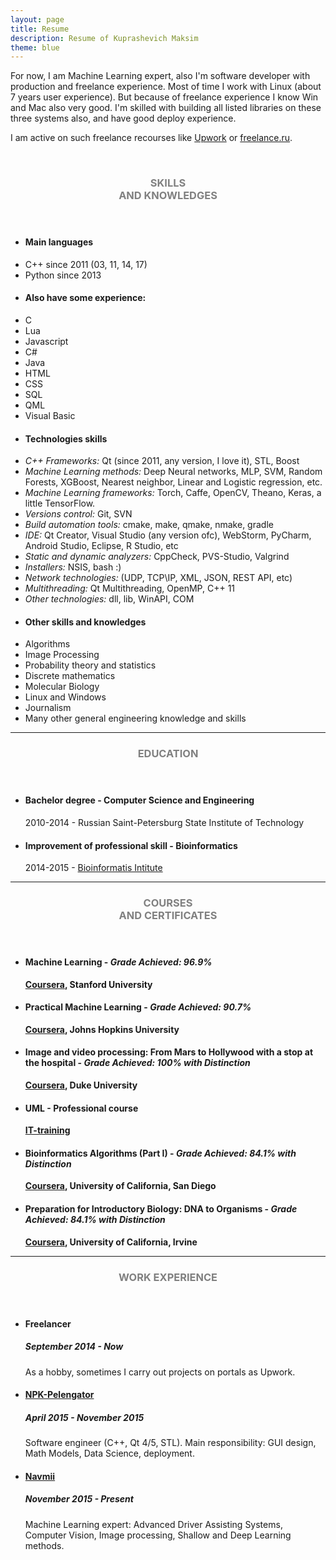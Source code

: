 ```yaml
---
layout: page
title: Resume
description: Resume of Kuprashevich Maksim
theme: blue
---
```

For now, I am Machine Learning expert, also I'm software developer with production and freelance experience.
Most of time I work with Linux (about 7 years user experience). But because of freelance experience I know Win and Mac also very good.
I'm skilled with building all listed libraries on these three systems also, and have good deploy experience.

I am active on such freelance recourses like <a href="https://www.upwork.com/freelancers/~0139a187ce476c2d01" target="_blank" >Upwork</a> or <a href="https://freelance.ru/" target="_blank">freelance.ru</a>.

<br>
<section class="row">
	<header class="col-md-2">
		<h3 style="text-transform:uppercase;color:gray">Skills<br>and knowledges</h3>
	</header>
	<div class="col-md-9">
		<div class="row">
			<div class="col-md-6">
				<ul class="list-group">
					<li class="list-group-item active"><h4><strong>Main languages</strong></h4></li>
					<li class="list-group-item">C++ since 2011 (03, 11, 14, 17)</li>
					<li class="list-group-item">Python since 2013</li>
					<li class="list-group-item active"><h4><strong>Also have some experience:</strong></h4></li>
				  <li class="list-group-item">C</li>
					<li class="list-group-item">Lua</li>
					<li class="list-group-item">Javascript</li>
					<li class="list-group-item">C#</li>
					<li class="list-group-item">Java</li>
					<li class="list-group-item">HTML</li>
					<li class="list-group-item">CSS</li>
					<li class="list-group-item">SQL</li>
					<li class="list-group-item">QML</li>
					<li class="list-group-item">Visual Basic</li>
				</ul>
			</div>
			<div class="col-md-6">
				<ul class="list-group">
					<li class="list-group-item active"><h4><strong>Technologies skills</strong></h4></li>
					<li class="list-group-item"><i>C++ Frameworks: </i>Qt (since 2011, any version, I love it), STL, Boost</li>
					<li class="list-group-item"><i>Machine Learning methods: </i>Deep Neural networks, MLP, SVM, Random Forests, XGBoost, Nearest neighbor, Linear and Logistic regression, etc.</li>
					<li class="list-group-item"><i>Machine Learning frameworks: </i>Torch, Caffe, OpenCV, Theano, Keras, a little TensorFlow.</li>
					<li class="list-group-item"><i>Versions control: </i>Git, SVN</li>
					<li class="list-group-item"><i>Build automation tools: </i>cmake, make, qmake, nmake, gradle</li>
					<li class="list-group-item"><i>IDE: </i>Qt Creator, Visual Studio (any version ofc), WebStorm, PyCharm, Android Studio, Eclipse, R Studio, etc</li>
					<li class="list-group-item"><i>Static and dynamic analyzers: </i>CppCheck, PVS-Studio, Valgrind</li>
					<li class="list-group-item"><i>Installers: </i>NSIS, bash :)</li>
					<li class="list-group-item"><i>Network technologies: </i> (UDP, TCP\IP, XML, JSON, REST API, etc)</li>
					<li class="list-group-item"><i>Multithreading: </i>Qt Multithreading, OpenMP, C++ 11</li>
					<li class="list-group-item"><i>Other technologies: </i>dll, lib, WinAPI, COM</li>
				</ul>
			</div>
			<div class="col-md-6">
				<ul class="list-group">
					<li class="list-group-item active"><h4><strong>Other skills and knowledges</strong></h4></li>
					<li class="list-group-item">Algorithms</li>
					<li class="list-group-item">Image Processing</li>
					<li class="list-group-item">Probability theory and statistics</li>
					<li class="list-group-item">Discrete mathematics</li>
					<li class="list-group-item">Molecular Biology</li>
					<li class="list-group-item">Linux and Windows</li>
					<li class="list-group-item">Journalism</li>
					<li class="list-group-item">Many other general engineering knowledge and skills</li>
				</ul>
			</div>
		</div>
	</div>
</section>
<hr/>
<!-- Education -->
<section class="row">
	<header class="col-md-2">
		<h3 style="text-transform:uppercase;color:gray">Education</h3>
	</header>
	<div class="col-md-9">
		<ul>
			<li>
				<h4>Bachelor degree - Computer Science and Engineering</h4>
				<p>2010-2014 - Russian Saint-Petersburg State Institute of Technology</p>
			</li>
			<li>
				<h4>Improvement of professional skill - Bioinformatics</h4>
				<p>2014-2015 - <a href="http://bioinformaticsinstitute.ru/en/">Bioinformatis Intitute</a></p>
			</li>
		</ul>
	</div>
</section>
<hr/>
<!-- Courses -->
<section class="row">
	<header class="col-md-2">
		<h3 style="text-transform:uppercase;color:gray">Courses<br>and certificates</h3>
	</header>
	<div class="col-md-9">
		<ul>
			<li>
				<h4>Machine Learning - <i>Grade Achieved: 96.9%</i></h4>
				<p><b><a href="https://www.coursera.org/learn/machine-learning">Coursera</a>, Stanford University</b></p>
			</li>
			<li>
				<h4>Practical Machine Learning - <i>Grade Achieved: 90.7%</i></h4>
				<p><b><a href="https://www.coursera.org/course/predmachlearn">Coursera</a>, Johns Hopkins University</b></p>
			</li>
			<li>
				<h4>Image and video processing: From Mars to Hollywood with a stop at the hospital - <i>Grade Achieved: 100% with Distinction</i></h4>
				<p><b><a href="https://www.coursera.org/course/introbiology">Coursera</a>, Duke University</b></p>
			</li>
			<li><h4>UML - Professional course</h4>
				<p><b><a href="http://www.it-podgotovka.ru/">IT-training</a></b></p>
			</li>
			<li>
				<h4>Bioinformatics Algorithms (Part I) - <i>Grade Achieved: 84.1% with Distinction</i></h4>
				<p><b><a href="https://www.coursera.org/course/bioinformatics">Coursera</a>, University of California, San Diego</b></p>
			</li>
			<li>
				<h4>Preparation for Introductory Biology: DNA to Organisms - <i>Grade Achieved: 84.1% with Distinction</i></h4>
				<p><b><a href="https://www.coursera.org/course/introbiology">Coursera</a>, University of California, Irvine</b></p>
			</li>
		</ul>
	</div>
</section>
<hr/>
<!-- Work -->
<section class="row">
	<header class="col-md-2">
		<h3 style="text-transform:uppercase;color:gray">Work Experience</h3>
	</header>
	<div class="col-md-9">
		<ul>
			<li>
				<h4>Freelancer</h4>
				<h5>September 2014 - Now</h5>
				<p>As a hobby, sometimes I carry out projects on portals as Upwork.</p>
			</li>
			<li>
				<h4><a href="http://www.npk-pelengator.ru/" target="_blank" >NPK-Pelengator</a></h4>
				<h5>April 2015 - November 2015</h5>
				<p>Software engineer (C++, Qt 4/5, STL). Main responsibility: GUI design, Math Models, Data Science, deployment.</p>
			</li>
			<li>
				<h4><a href="http://navmii.com/" target="_blank" >Navmii</a></h4>
				<h5>November 2015 - Present</h5>
				<p>Machine Learning expert: Advanced Driver Assisting Systems, Computer Vision, Image processing, Shallow and Deep Learning methods.</p>
			</li>
		</ul>
	</div>
</section>
